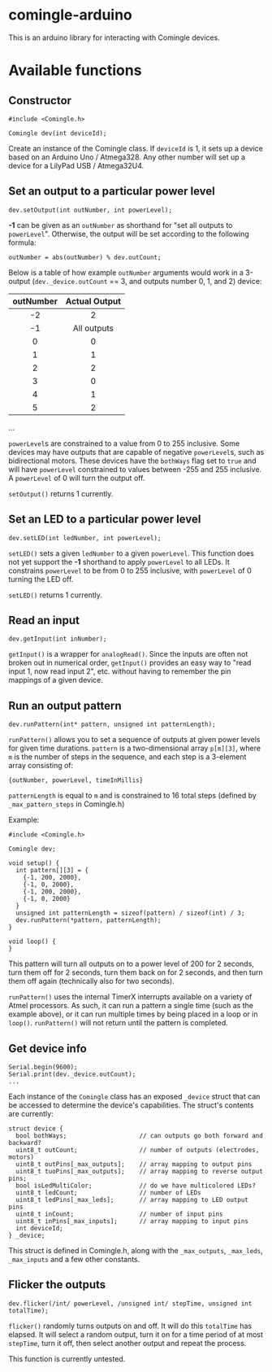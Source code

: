 # comingle-arduino

This is an arduino library for interacting with Comingle devices. 

# Available functions

## Constructor
```arduino
#include <Comingle.h>

Comingle dev(int deviceId);
```

Create an instance of the Comingle class. If `deviceId` is 1, it sets up a device based on an Arduino Uno / Atmega328. Any other number will set up a device for a LilyPad USB / Atmega32U4.

## Set an output to a particular power level
```arduino
dev.setOutput(int outNumber, int powerLevel);
```

**-1** can be given as an `outNumber` as shorthand for "set all outputs to `powerLevel`". Otherwise, the output will be set according to the following formula: 
```arduino
outNumber = abs(outNumber) % dev.outCount;
```

Below is a table of how example `outNumber` arguments would work in a 3-output (`dev._device.outCount` == 3, and outputs number 0, 1, and 2) device:

| outNumber | Actual Output |
|:---------:|:-------------:|
| -2        | 2             |
| -1        | All outputs   |
| 0         | 0             |
| 1         | 1             |
| 2         | 2             |
| 3         | 0             |
| 4         | 1             |
| 5         | 2             |
...

`powerLevel`s are constrained to a value from 0 to 255 inclusive. Some devices may have outputs that are capable of negative `powerLevel`s, such as bidirectional motors. These devices have the `bothWays` flag set to `true` and will have `powerLevel` constrained to values between -255 and 255 inclusive. A `powerLevel` of 0 will turn the output off.

`setOutput()` returns 1 currently.

## Set an LED to a particular power level
```arduino
dev.setLED(int ledNumber, int powerLevel);
```

`setLED()` sets a given `ledNumber` to a given `powerLevel`. This function does not yet support the **-1** shorthand to apply `powerLevel` to all LEDs. It constrains `powerLevel` to be from 0 to 255 inclusive, with `powerLevel` of 0 turning the LED off.

`setLED()` returns 1 currently.

## Read an input
```arduino
dev.getInput(int inNumber);
```

`getInput()` is a wrapper for `analogRead()`. Since the inputs are often not broken out in numerical order, `getInput()` provides an easy way to "read input 1, now read input 2", etc. without having to remember the pin mappings of a given device.

## Run an output pattern
```arduino
dev.runPattern(int* pattern, unsigned int patternLength);
```

`runPattern()` allows you to set a sequence of outputs at given power levels for given time durations. `pattern` is a two-dimensional array `p[m][3]`, where `m` is the number of steps in the sequence, and each step is a 3-element array consisting of:
```
{outNumber, powerLevel, timeInMillis}
```

`patternLength` is equal to `m` and is constrained to 16 total steps (defined by `_max_pattern_steps` in Comingle.h)

Example:

```arduino
#include <Comingle.h>

Comingle dev;

void setup() {
  int pattern[][3] = {
    {-1, 200, 2000},
    {-1, 0, 2000},
    {-1, 200, 2000},
    {-1, 0, 2000}
  }
  unsigned int patternLength = sizeof(pattern) / sizeof(int) / 3;
  dev.runPattern(*pattern, patternLength);
}

void loop() {
}
```

This pattern will turn all outputs on to a power level of 200 for 2 seconds, turn them off for 2 seconds, turn them back on for 2 seconds, and then turn them off again (technically also for two seconds).

`runPattern()` uses the internal TimerX interrupts available on a variety of Atmel processors. As such, it can run a pattern a single time (such as the example above), or it can run multiple times by being placed in a loop or in `loop()`. `runPattern()` will not return until the pattern is completed.

## Get device info
```arduino
Serial.begin(9600);
Serial.print(dev._device.outCount);
...
```

Each instance of the `Comingle` class has an exposed `_device` struct that can be accessed to determine the device's capabilities. The struct's contents are currently:

```
struct device {
  bool bothWays;                    // can outputs go both forward and backward?
  uint8_t outCount;                 // number of outputs (electrodes, motors)
  uint8_t outPins[_max_outputs];    // array mapping to output pins
  uint8_t tuoPins[_max_outputs];    // array mapping to reverse output pins;
  bool isLedMultiColor;             // do we have multicolored LEDs?
  uint8_t ledCount;                 // number of LEDs
  uint8_t ledPins[_max_leds];       // array mapping to LED output pins
  uint8_t inCount;                  // number of input pins
  uint8_t inPins[_max_inputs];      // array mapping to input pins
  int deviceId;
} _device;
```

This struct is defined in Comingle.h, along with the `_max_outputs`, `_max_leds`, `_max_inputs` and a few other constants.

## Flicker the outputs
```arduino
dev.flicker(/int/ powerLevel, /unsigned int/ stepTime, unsigned int totalTime);
```

`flicker()` randomly turns outputs on and off. It will do this `totalTime` has elapsed. It will select a random output, turn it on for a time period of at most `stepTime`, turn it off, then select another output and repeat the process.

This function is currently untested.
